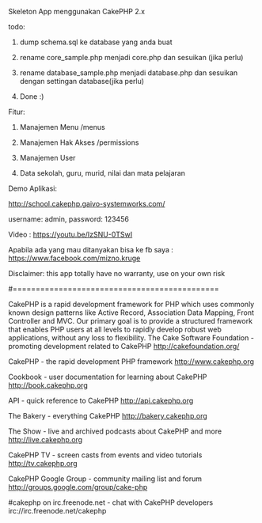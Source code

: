 Skeleton App menggunakan CakePHP 2.x

todo:

1. dump schema.sql ke database yang anda buat

2. rename core_sample.php menjadi core.php dan sesuikan (jika perlu)

3. rename database_sample.php menjadi database.php dan sesuikan dengan settingan database(jika perlu)

4. Done :)


Fitur:

1. Manajemen Menu /menus

2. Manajemen Hak Akses /permissions

3. Manajemen User

4. Data sekolah, guru, murid, nilai dan mata pelajaran




Demo Aplikasi:

http://school.cakephp.gaivo-systemworks.com/

username: admin, 
password: 123456



Video : https://youtu.be/IzSNU-0TSwI

Apabila ada yang mau ditanyakan bisa ke fb saya : https://www.facebook.com/mizno.kruge

Disclaimer: this app totally have no warranty, use on your own risk


#=============================================



CakePHP is a rapid development framework for PHP which uses commonly known design patterns like Active Record, Association Data Mapping, Front Controller and MVC. Our primary goal is to provide a structured framework that enables PHP users at all levels to rapidly develop robust web applications, without any loss to flexibility.
The Cake Software Foundation - promoting development related to CakePHP
http://cakefoundation.org/

CakePHP - the rapid development PHP framework
http://www.cakephp.org

Cookbook - user documentation for learning about CakePHP
http://book.cakephp.org

API - quick reference to CakePHP
http://api.cakephp.org

The Bakery - everything CakePHP
http://bakery.cakephp.org

The Show - live and archived podcasts about CakePHP and more
http://live.cakephp.org

CakePHP TV - screen casts from events and video tutorials
http://tv.cakephp.org

CakePHP Google Group - community mailing list and forum
http://groups.google.com/group/cake-php

#cakephp on irc.freenode.net - chat with CakePHP developers
irc://irc.freenode.net/cakephp
